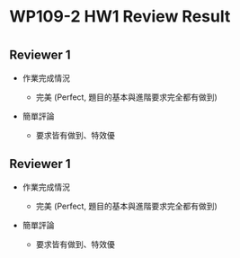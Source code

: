 
WP109-2 HW1 Review Result
=========================

# 

## Reviewer 1
- 作業完成情況
	- 完美 (Perfect, 題目的基本與進階要求完全都有做到)

- 簡單評論
	- 要求皆有做到、特效優


## Reviewer 1
- 作業完成情況
	- 完美 (Perfect, 題目的基本與進階要求完全都有做到)

- 簡單評論
	- 要求皆有做到、特效優

